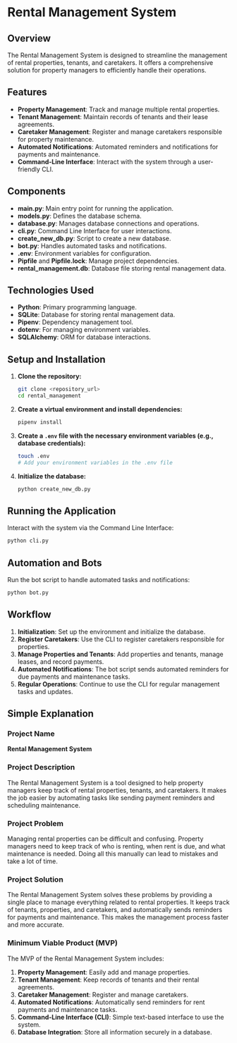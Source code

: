 
# Rental Management System

## Overview
The Rental Management System is designed to streamline the management of rental properties, tenants, and caretakers. It offers a comprehensive solution for property managers to efficiently handle their operations.

## Features
- **Property Management**: Track and manage multiple rental properties.
- **Tenant Management**: Maintain records of tenants and their lease agreements.
- **Caretaker Management**: Register and manage caretakers responsible for property maintenance.
- **Automated Notifications**: Automated reminders and notifications for payments and maintenance.
- **Command-Line Interface**: Interact with the system through a user-friendly CLI.

## Components
- **main.py**: Main entry point for running the application.
- **models.py**: Defines the database schema.
- **database.py**: Manages database connections and operations.
- **cli.py**: Command Line Interface for user interactions.
- **create_new_db.py**: Script to create a new database.
- **bot.py**: Handles automated tasks and notifications.
- **.env**: Environment variables for configuration.
- **Pipfile** and **Pipfile.lock**: Manage project dependencies.
- **rental_management.db**: Database file storing rental management data.

## Technologies Used
- **Python**: Primary programming language.
- **SQLite**: Database for storing rental management data.
- **Pipenv**: Dependency management tool.
- **dotenv**: For managing environment variables.
- **SQLAlchemy**: ORM for database interactions.

## Setup and Installation
1. **Clone the repository:**
   ```sh
   git clone <repository_url>
   cd rental_management
   ```
2. **Create a virtual environment and install dependencies:**
   ```sh
   pipenv install
   ```
3. **Create a `.env` file with the necessary environment variables (e.g., database credentials):**
   ```sh
   touch .env
   # Add your environment variables in the .env file
   ```
4. **Initialize the database:**
   ```sh
   python create_new_db.py
   ```

## Running the Application
Interact with the system via the Command Line Interface:
```sh
python cli.py
```

## Automation and Bots
Run the bot script to handle automated tasks and notifications:
```sh
python bot.py
```

## Workflow
1. **Initialization**: Set up the environment and initialize the database.
2. **Register Caretakers**: Use the CLI to register caretakers responsible for properties.
3. **Manage Properties and Tenants**: Add properties and tenants, manage leases, and record payments.
4. **Automated Notifications**: The bot script sends automated reminders for due payments and maintenance tasks.
5. **Regular Operations**: Continue to use the CLI for regular management tasks and updates.

## Simple Explanation

### Project Name
**Rental Management System**

### Project Description
The Rental Management System is a tool designed to help property managers keep track of rental properties, tenants, and caretakers. It makes the job easier by automating tasks like sending payment reminders and scheduling maintenance.

### Project Problem
Managing rental properties can be difficult and confusing. Property managers need to keep track of who is renting, when rent is due, and what maintenance is needed. Doing all this manually can lead to mistakes and take a lot of time.

### Project Solution
The Rental Management System solves these problems by providing a single place to manage everything related to rental properties. It keeps track of tenants, properties, and caretakers, and automatically sends reminders for payments and maintenance. This makes the management process faster and more accurate.

### Minimum Viable Product (MVP)
The MVP of the Rental Management System includes:
1. **Property Management**: Easily add and manage properties.
2. **Tenant Management**: Keep records of tenants and their rental agreements.
3. **Caretaker Management**: Register and manage caretakers.
4. **Automated Notifications**: Automatically send reminders for rent payments and maintenance tasks.
5. **Command-Line Interface (CLI)**: Simple text-based interface to use the system.
6. **Database Integration**: Store all information securely in a database.


